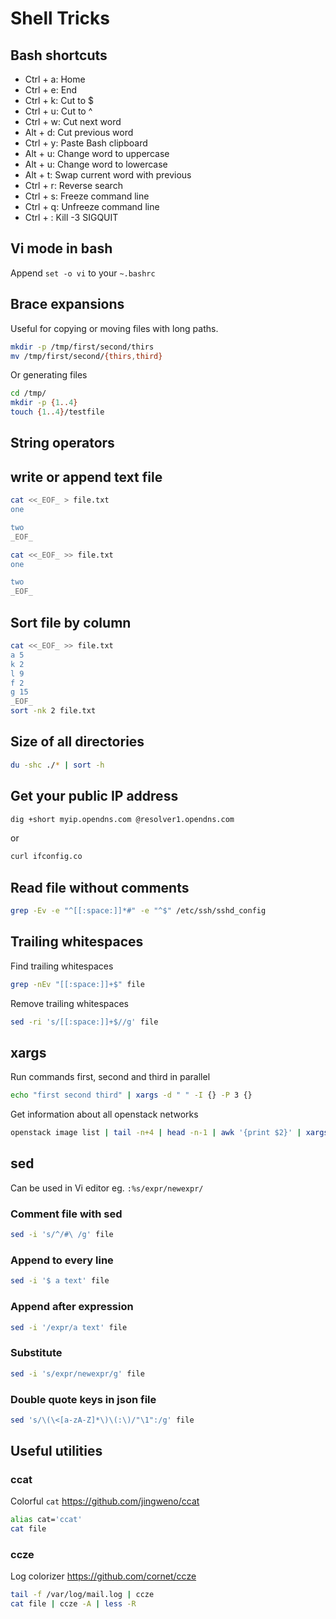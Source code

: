 # Shell Tricks

## Bash shortcuts

* Ctrl + a: Home
* Ctrl + e: End
* Ctrl + k: Cut to $
* Ctrl + u: Cut to ^
* Ctrl + w: Cut next word
* Alt + d:  Cut previous word
* Ctrl + y: Paste Bash clipboard
* Alt + u: Change word to uppercase
* Alt + u: Change word to lowercase
* Alt + t: Swap current word with previous
* Ctrl + r: Reverse search
* Ctrl + s: Freeze command line
* Ctrl + q: Unfreeze command line
* Ctrl + \: Kill -3 SIGQUIT

## Vi mode in bash

Append `set -o vi` to your `~.bashrc`

## Brace expansions

Useful for copying or moving files with long paths.

```bash
mkdir -p /tmp/first/second/thirs
mv /tmp/first/second/{thirs,third}
```

Or generating files

```bash
cd /tmp/
mkdir -p {1..4}
touch {1..4}/testfile
```

## String operators

## write or append text file

```bash
cat <<_EOF_ > file.txt
one

two
_EOF_

cat <<_EOF_ >> file.txt
one

two
_EOF_
```

## Sort file by column

```bash
cat <<_EOF_ >> file.txt
a 5
k 2
l 9
f 2
g 15
_EOF_
sort -nk 2 file.txt
```

## Size of all directories

```bash
du -shc ./* | sort -h
```

## Get your public IP address

```bash
dig +short myip.opendns.com @resolver1.opendns.com
```

or

```bash
curl ifconfig.co
```

## Read file without comments

```bash
grep -Ev -e "^[[:space:]]*#" -e "^$" /etc/ssh/sshd_config
```

## Trailing whitespaces

Find trailing whitespaces

```bash
grep -nEv "[[:space:]]+$" file
```

Remove trailing whitespaces

```bash
sed -ri 's/[[:space:]]+$//g' file
```

## xargs

Run commands first, second and third in parallel

```bash
echo "first second third" | xargs -d " " -I {} -P 3 {}
```

Get information about all openstack networks

```bash
openstack image list | tail -n+4 | head -n-1 | awk '{print $2}' | xargs -I {} -P5 openstack image show {} | grep size
```

## sed

Can be used in Vi editor eg. `:%s/expr/newexpr/`

### Comment file with sed

```bash
sed -i 's/^/#\ /g' file
```

### Append to every line

```bash
sed -i '$ a text' file
```

### Append after expression

```bash
sed -i '/expr/a text' file
```

### Substitute

```bash
sed -i 's/expr/newexpr/g' file
```

### Double quote keys in json file

```bash
sed 's/\(\<[a-zA-Z]*\)\(:\)/"\1":/g' file
```

## Useful utilities

### ccat

Colorful `cat` https://github.com/jingweno/ccat

```bash
alias cat='ccat'
cat file
```

### ccze

Log colorizer https://github.com/cornet/ccze

```bash
tail -f /var/log/mail.log | ccze
cat file | ccze -A | less -R
```
